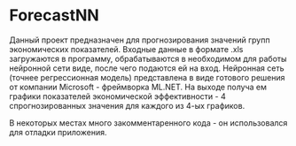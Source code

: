 # ForecastNN

Данный проект предназначен для прогнозирования значений групп экономических показателей.
Входные данные в формате .xls загружаются в программу, обрабатываются в необходимом для работы 
нейронной сети виде, после чего подаются ей на вход. Нейронная сеть (точнее регрессионная модель) 
представлена в виде готового решения от компании Microsoft - фреймворка ML.NET. На выходе получа
ем графики показателей экономической эффективности - 4 спрогнозированных значения для каждого из
4-ых графиков. 

В некоторых местах много закомментаренного кода - он использовался для отладки приложения. 
